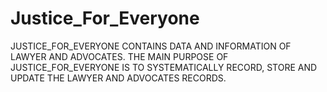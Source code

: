 # Justice_For_Everyone
JUSTICE_FOR_EVERYONE CONTAINS DATA AND INFORMATION OF  LAWYER AND ADVOCATES. THE MAIN PURPOSE OF  JUSTICE_FOR_EVERYONE IS TO SYSTEMATICALLY RECORD, STORE  AND UPDATE THE LAWYER AND ADVOCATES RECORDS.
